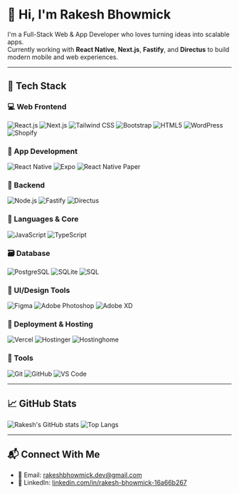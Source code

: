 # 👋 Hi, I'm Rakesh Bhowmick

I'm a Full-Stack Web & App Developer who loves turning ideas into scalable apps.  
Currently working with **React Native**, **Next.js**, **Fastify**, and **Directus** to build modern mobile and web experiences.

---

## 🚀 Tech Stack

### 💻 Web Frontend
![React.js](https://img.shields.io/badge/-React.js-61DAFB?style=flat&logo=react&logoColor=black)
![Next.js](https://img.shields.io/badge/-Next.js-000?style=flat&logo=nextdotjs)
![Tailwind CSS](https://img.shields.io/badge/-Tailwind_CSS-38B2AC?style=flat&logo=tailwind-css)
![Bootstrap](https://img.shields.io/badge/-Bootstrap-7952B3?style=flat&logo=bootstrap)
![HTML5](https://img.shields.io/badge/-HTML5-E34F26?style=flat&logo=html5)
![WordPress](https://img.shields.io/badge/-WordPress-21759B?style=flat&logo=wordpress)
![Shopify](https://img.shields.io/badge/-Shopify-7AB55C?style=flat&logo=shopify)

### 📱 App Development
![React Native](https://img.shields.io/badge/-React_Native-61DAFB?style=flat&logo=react&logoColor=black)
![Expo](https://img.shields.io/badge/-Expo-000020?style=flat&logo=expo)
![React Native Paper](https://img.shields.io/badge/-React_Native_Paper-6200ee?style=flat&logo=react&logoColor=white)

### 🔧 Backend
![Node.js](https://img.shields.io/badge/-Node.js-339933?style=flat&logo=node.js)
![Fastify](https://img.shields.io/badge/-Fastify-000000?style=flat&logo=fastify)
![Directus](https://img.shields.io/badge/-Directus-000000?style=flat&logo=directus)

### 🧠 Languages & Core
![JavaScript](https://img.shields.io/badge/-JavaScript-F7DF1E?style=flat&logo=javascript&logoColor=black)
![TypeScript](https://img.shields.io/badge/-TypeScript-3178C6?style=flat&logo=typescript&logoColor=white)

### 🗃️ Database
![PostgreSQL](https://img.shields.io/badge/-PostgreSQL-336791?style=flat&logo=postgresql)
![SQLite](https://img.shields.io/badge/-SQLite-003B57?style=flat&logo=sqlite)
![SQL](https://img.shields.io/badge/-SQL-4479A1?style=flat&logo=mysql)

### 🎨 UI/Design Tools
![Figma](https://img.shields.io/badge/-Figma-F24E1E?style=flat&logo=figma)
![Adobe Photoshop](https://img.shields.io/badge/-Photoshop-31A8FF?style=flat&logo=adobe-photoshop)
![Adobe XD](https://img.shields.io/badge/-AdobeXD-FF61F6?style=flat&logo=adobe-xd)

### 🚀 Deployment & Hosting
![Vercel](https://img.shields.io/badge/-Vercel-000000?style=flat&logo=vercel)
![Hostinger](https://img.shields.io/badge/-Hostinger-673DE6?style=flat&logo=hostinger)
![Hostinghome](https://img.shields.io/badge/-Hostinghome-00BFFF?style=flat)

### 🧰 Tools
![Git](https://img.shields.io/badge/-Git-F05032?style=flat&logo=git)
![GitHub](https://img.shields.io/badge/-GitHub-181717?style=flat&logo=github)
![VS Code](https://img.shields.io/badge/-VS_Code-007ACC?style=flat&logo=visual-studio-code)

---

## 📈 GitHub Stats

![Rakesh's GitHub stats](https://github-readme-stats.vercel.app/api?username=rakesh-bhowmick&show_icons=true&theme=tokyonight)
![Top Langs](https://github-readme-stats.vercel.app/api/top-langs/?username=rakesh-bhowmick&layout=compact&theme=tokyonight)

---

## 📬 Connect With Me

- 📧 Email: rakeshbhowmick.dev@gmail.com  
- 📝 LinkedIn: [linkedin.com/in/rakesh-bhowmick-16a66b267](https://www.linkedin.com/in/rakesh-bhowmick-16a66b267/)
